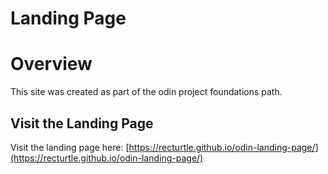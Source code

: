 # Landing Page

# Overview

This site was created as part of the odin project foundations path.

## Visit the Landing Page

Visit the landing page here: [https://recturtle.github.io/odin-landing-page/](https://recturtle.github.io/odin-landing-page/)
